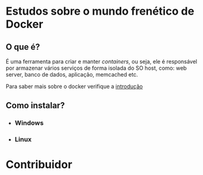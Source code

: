# Estudos sobre o mundo frenético de Docker

## O que é?
É uma ferramenta para criar e manter *containers*, ou seja, ele é responsável por armazenar vários serviços de forma isolada do SO host, como: web server, banco de dados, aplicação, memcached etc.

Para saber mais sobre o docker verifique a [introdução](https://github.com/Allangcruz/docker-estudos/blob/master/indroducao.md)

## Como instalar?

- ### Windows

- ### Linux

# Contribuidor